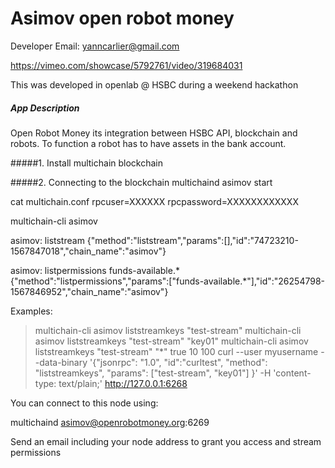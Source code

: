 # Asimov open robot money

Developer Email: yanncarlier@gmail.com

<https://vimeo.com/showcase/5792761/video/319684031>

This was developed in openlab @ HSBC during a weekend hackathon 

##### App Description

Open Robot Money its integration between HSBC API, blockchain and robots. 
To function a robot has to have assets in the bank account.

#####1. Install multichain blockchain

#####2. Connecting to the blockchain
multichaind asimov start

cat multichain.conf
rpcuser=XXXXXX
rpcpassword=XXXXXXXXXXXX

multichain-cli asimov

asimov: liststream
{"method":"liststream","params":[],"id":"74723210-1567847018","chain_name":"asimov"}

asimov: listpermissions funds-available.*
{"method":"listpermissions","params":["funds-available.*"],"id":"26254798-1567846952","chain_name":"asimov"}

Examples:
> multichain-cli asimov liststreamkeys "test-stream"
> multichain-cli asimov liststreamkeys "test-stream" "key01"
> multichain-cli asimov liststreamkeys "test-stream" "*" true 10 100
> curl --user myusername --data-binary '{"jsonrpc": "1.0", "id":"curltest", "method": "liststreamkeys", "params": ["test-stream", "key01"] }' -H 'content-type: text/plain;' http://127.0.0.1:6268




You can connect to this node using:

multichaind asimov@openrobotmoney.org:6269

Send an  email including your node address to grant you access and stream permissions


